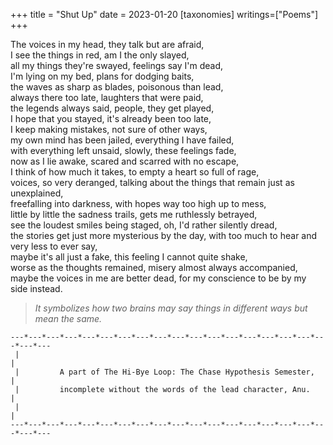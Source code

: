 +++
title = "Shut Up"
date = 2023-01-20
[taxonomies]
writings=["Poems"]
+++

The voices in my head, they talk but are afraid,  
I see the things in red, am I the only slayed,  
all my things they're swayed, feelings say I'm dead,  
I'm lying on my bed, plans for dodging baits,  
the waves as sharp as blades, poisonous than lead,  
always there too late, laughters that were paid,  
the legends always said, people, they get played,  
I hope that you stayed, it's already been too late,  
I keep making mistakes, not sure of other ways,  
my own mind has been jailed, everything I have failed,  
with everything left unsaid, slowly, these feelings fade,  
now as I lie awake, scared and scarred with no escape,  
I think of how much it takes, to empty a heart so full of rage,  
voices, so very deranged, talking about the things that remain just as unexplained,  
freefalling into darkness, with hopes way too high up to mess,  
little by little the sadness trails, gets me ruthlessly betrayed,  
see the loudest smiles being staged, oh, I'd rather silently dread,  
the stories get just more mysterious by the day, with too much to hear and very less to ever say,  
maybe it's all just a fake, this feeling I cannot quite shake,  
worse as the thoughts remained, misery almost always accompanied,  
maybe the voices in me are better dead, for my conscience to be by my side instead.  
  

> *It symbolizes how two brains may say things in different ways but mean the same.*
  

```  
---*---*---*---*---*---*---*---*---*---*---*---*---*---*---*---*---*---*---*---
 |                                                                           |
 |         A part of The Hi-Bye Loop: The Chase Hypothesis Semester,         |
 |         incomplete without the words of the lead character, Anu.          |
 |                                                                           |
---*---*---*---*---*---*---*---*---*---*---*---*---*---*---*---*---*---*---*---
```  
